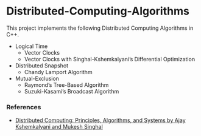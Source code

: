 # Distributed-Computing-Algorithms

This project implements the following Distributed Computing Algorithms in C++.
- Logical Time 
  - Vector Clocks
  - Vector Clocks with Singhal-Kshemkalyani’s Differential Optimization
- Distributed Snapshot
  - Chandy Lamport Algorithm
- Mutual-Exclusion
  - Raymond’s Tree-Based Algorithm
  - Suzuki-Kasami’s Broadcast Algorithm
  
### References
- <a href="./Reading-Material/Distributed-Computing-Principles-Algorithms-and-Systems-by-Ajay-Kshemkalyani-and-Mukesh-Singhal.pdf">Distributed Computing: Principles, Algorithms, and Systems by Ajay Kshemkalyani and Mukesh Singhal</a>
